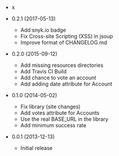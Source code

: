 * x

* 0.2.1 (2017-05-13)

    * Add snyk.io badge
    * Fix Cross-site Scripting (XSS) in jsoup
    * Improve format of CHANGELOG.md

* 0.2.0 (2015-09-12)

    * Add missing resources directories
    * Add Travis CI Build
    * Add chance to vote an account
    * Add adding date attribute for Account


* 0.1.0 (2014-05-02)

    * Fix library (site changes)
    * Add votes attribute for Accounts
    * Use the real BASE_URL in the library
    * Add minimum success rate


* 0.0.1 (2013-12-13)

    * Initial release
